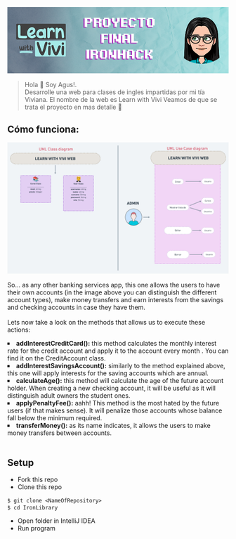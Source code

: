![learn-with-vivi-final-project-ironhack image](./assets/banner-learn-with-vivi.png)
> Hola 👋 Soy Agus!. </br>
> Desarrolle una web para clases de ingles impartidas por mi tía Viviana. El nombre de la web es Learn with Vivi
> Veamos de que se trata el proyecto en mas detalle 🧐
## Cómo funciona:
![learn-with-vivi-final-project-ironhack image](./assets/diagramas-learn-with-vivi.png)

So... as any other banking services app, this one allows the users to have their own accounts (in the image above you can distinguish the different account types),
make money transfers and earn interests from the savings and checking accounts in case they have them. </br> </br>
Lets now take a look on the methods that allows us to execute these actions: </br>
<li type="square"><b>addInterestCreditCard():</b> this method calculates the monthly interest rate for the credit account and apply it to the account every month
. You can find it on the CreditAccount class.</li>
<li type="square"><b>addInterestSavingsAccount():</b> similarly to the method explained above, this one will apply interests for the saving accounts which are annual.</li>
<li type="square"><b>calculateAge():</b> this method will calculate the age of the future account holder. When creating a new checking account, it will be useful as 
it will distinguish adult owners the student ones.</li>
<li type="square"><b>applyPenaltyFee():</b> aahh! This method is the most hated by the future users (if that makes sense). It will penalize those accounts whose balance
fall below the minimum required.</li>
<li type="square"><b>transferMoney():</b> as its name indicates, it allows the users to make money transfers between accounts.</li>
</br>

## Setup

- Fork this repo
- Clone this repo

```shell
$ git clone <NameOfRepository>
$ cd IronLibrary
```

- Open folder in IntelliJ IDEA
- Run program
